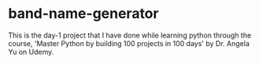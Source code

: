 # band-name-generator
This is the day-1 project that I have done while learning python through the course, 'Master Python by building 100 projects in 100 days' by Dr. Angela Yu on Udemy.
